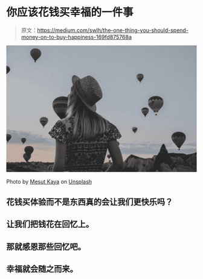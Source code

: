 # 你应该花钱买幸福的一件事

> 原文：<https://medium.com/swlh/the-one-thing-you-should-spend-money-on-to-buy-happiness-169fd875768a>

![](img/3b4dbcdc2981dd3c2896a5fa11f47475.png)

Photo by [Mesut Kaya](https://unsplash.com/@directormesut?utm_source=medium&utm_medium=referral) on [Unsplash](https://unsplash.com?utm_source=medium&utm_medium=referral)

## 花钱买体验而不是东西真的会让我们更快乐吗？

## 让我们把钱花在回忆上。

## 那就感恩那些回忆吧。

## 幸福就会随之而来。